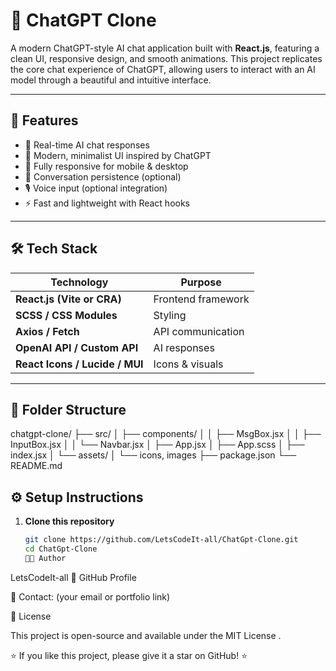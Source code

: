 # 💬 ChatGPT Clone

A modern ChatGPT-style AI chat application built with **React.js**, featuring a clean UI, responsive design, and smooth animations. This project replicates the core chat experience of ChatGPT, allowing users to interact with an AI model through a beautiful and intuitive interface.

---

## 🚀 Features

- 🧠 Real-time AI chat responses  
- 🎨 Modern, minimalist UI inspired by ChatGPT  
- 📱 Fully responsive for mobile & desktop  
- 💾 Conversation persistence (optional)  
- 🎙️ Voice input (optional integration)  
- ⚡ Fast and lightweight with React hooks  

---

## 🛠️ Tech Stack

| Technology | Purpose |
|-------------|----------|
| **React.js (Vite or CRA)** | Frontend framework |
| **SCSS / CSS Modules** | Styling |
| **Axios / Fetch** | API communication |
| **OpenAI API / Custom API** | AI responses |
| **React Icons / Lucide / MUI** | Icons & visuals |

---

## 🧩 Folder Structure
chatgpt-clone/
├── src/
│ ├── components/
│ │ ├── MsgBox.jsx
│ │ ├── InputBox.jsx
│ │ └── Navbar.jsx
│ ├── App.jsx
│ ├── App.scss
│ ├── index.jsx
│ └── assets/
│ └── icons, images
├── package.json
└── README.md

## ⚙️ Setup Instructions

1. **Clone this repository**
   ```bash
   git clone https://github.com/LetsCodeIt-all/ChatGpt-Clone.git
   cd ChatGpt-Clone
   🧑‍💻 Author

LetsCodeIt-all
💼 GitHub Profile

📧 Contact: (your email or portfolio link)

📄 License

This project is open-source and available under the MIT License
.

⭐ If you like this project, please give it a star on GitHub! ⭐
